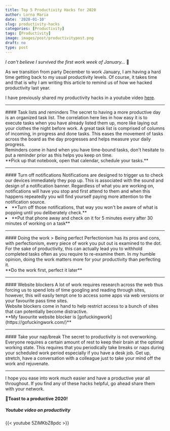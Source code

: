 ```yaml
---
title: Top 5 Productivity Hacks for 2020
author: Lorna Maria
date: '2020-01-10'
slug: productivity-hacks
categories: [Productivity]
tags: [Productivity]
image: images/post/productivitypost.png
draft: no
type: post
---
```

*I can't believe I survived the first work week of January…* 🥳

As we transition from party December to work January, I am having a hard time getting back to my usual productivity levels. Of course, it takes time and that is why I am writing this article to remind us of how we hacked productivity last year.

I have previously shared my productivity hacks in a youtube video [here](https://www.youtube.com/watch?v=5ZiMKbZ8pdc&t=368s).
<hr>
#### Task lists and reminders 
The secret to having a more productive day is an organized task list. The correlation here lies in how easy it is to execute tasks when you have already listed them up, more like laying out your clothes the night before work. A great task list is comprised of columns of incoming, in progress and done tasks. This eases the movement of tasks across the board as the day progresses and helps measure your daily progress.<br> Reminders come in hand when you have time-bound tasks, don't hesitate to put a reminder prior as this helps you keep on time.<br>
**Pick up that notebook, open that calendar, schedule your tasks.**

<hr>
#### Turn off notifications
Notifications are designed to trigger us to check our devices immediately they pop up. This is associated with the sound and design of a notification banner. Regardless of what you are working on, notifications will have you stop and first attend to them and when this happens repeatedly you will find yourself paying more attention to the notification source.
<li> **Turn off those notifications, that way you won't be aware of what is popping until you deliberately check.**
<li> **Put that phone away and check on it for 5 minutes every after 30 minutes of working on a task**
<hr>
#### Doing the work > Being perfect
Perfectionism has its pros and cons, with perfectionism, every piece of work you put out is examined to the dot. For the sake of productivity, this can actually lead you to withhold completed tasks often as you require to re-examine them. In my humble opinion, doing the work matters more for your productivity than perfecting it.<br>
**Do the work first, perfect it later**
<hr>
#### Website blockers
A lot of work requires research across the web thus forcing us to spend lots of time googling and reading through sites, however, this will easily tempt one to access some apps via web versions or your favourite pass time sites.<br>
Website blockers come in hand to help restrict access to a bunch of sites that can potentially become distractive.<br>
**My favourite website blocker is [gofuckingwork](https://gofuckingwork.com/)**
<hr>
#### Take your nap/break
The secret to productivity is not overworking. Everyone requires a certain amount of rest to keep their brain at the optimal working state. This requires that you periodically take breaks or naps during your scheduled work period especially if you have a desk job. Get up, stretch, have a conversation with a colleague just to take your mind off the work and rejuvenate.
<hr>

I hope you ease into work much easier and have a productive year all throughout. If you find any of these hacks helpful, go ahead share them with your network.

**🥂Toast to a productive 2020!**
##### Youtube video on productivity

{{< youtube 5ZiMKbZ8pdc >}}
